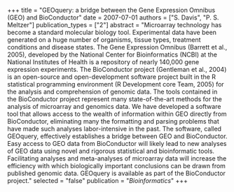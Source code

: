 +++
title = "GEOquery: a bridge between the Gene Expression Omnibus (GEO) and BioConductor"
date = 2007-07-01
authors = ["S. Davis", "P. S. Meltzer"]
publication_types = ["2"]
abstract = "Microarray technology has become a standard molecular biology tool. Experimental data have been generated on a huge number of organisms, tissue types, treatment conditions and disease states. The Gene Expression Omnibus (Barrett et al., 2005), developed by the National Center for Bioinformatics (NCBI) at the National Institutes of Health is a repository of nearly 140,000 gene expression experiments. The BioConductor project (Gentleman et al., 2004) is an open-source and open-development software project built in the R statistical programming environment (R Development core Team, 2005) for the analysis and comprehension of genomic data. The tools contained in the BioConductor project represent many state-of-the-art methods for the analysis of microarray and genomics data. We have developed a software tool that allows access to the wealth of information within GEO directly from BioConductor, eliminating many the formatting and parsing problems that have made such analyses labor-intensive in the past. The software, called GEOquery, effectively establishes a bridge between GEO and BioConductor. Easy access to GEO data from BioConductor will likely lead to new analyses of GEO data using novel and rigorous statistical and bioinformatic tools. Facilitating analyses and meta-analyses of microarray data will increase the efficiency with which biologically important conclusions can be drawn from published genomic data. GEOquery is available as part of the BioConductor project."
selected = "false"
publication = "*Bioinformatics*"
+++

